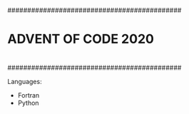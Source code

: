 ############################################
#                                          #
#          ADVENT OF CODE 2020             #
#                                          #
############################################

Languages:
- Fortran
- Python
